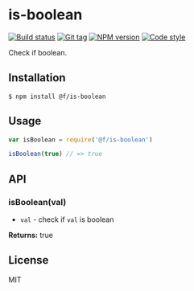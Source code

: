 
# is-boolean

[![Build status][travis-image]][travis-url]
[![Git tag][git-image]][git-url]
[![NPM version][npm-image]][npm-url]
[![Code style][standard-image]][standard-url]

Check if boolean.

## Installation

    $ npm install @f/is-boolean

## Usage

```js
var isBoolean = require('@f/is-boolean')

isBoolean(true) // => true
```

## API

### isBoolean(val)

- `val` - check if `val` is boolean

**Returns:** true

## License

MIT

[travis-image]: https://img.shields.io/travis/micro-js/is-boolean.svg?style=flat-square
[travis-url]: https://travis-ci.org/micro-js/is-boolean
[git-image]: https://img.shields.io/github/tag/micro-js/is-boolean.svg?style=flat-square
[git-url]: https://github.com/micro-js/is-boolean
[standard-image]: https://img.shields.io/badge/code%20style-standard-brightgreen.svg?style=flat-square
[standard-url]: https://github.com/feross/standard
[npm-image]: https://img.shields.io/npm/v/@f/is-boolean.svg?style=flat-square
[npm-url]: https://npmjs.org/package/@f/is-boolean
